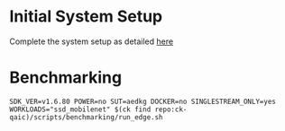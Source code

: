 # Initial System Setup 
Complete the system setup as detailed [here](https://github.com/krai/ck-qaic/blob/main/script/setup.aedk/README.md)

# Benchmarking 
``` 
SDK_VER=v1.6.80 POWER=no SUT=aedkg DOCKER=no SINGLESTREAM_ONLY=yes  WORKLOADS="ssd_mobilenet" $(ck find repo:ck-qaic)/scripts/benchmarking/run_edge.sh  
```